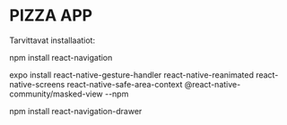 # PIZZA APP

Tarvittavat installaatiot:

npm install react-navigation

expo install react-native-gesture-handler react-native-reanimated react-native-screens react-native-safe-area-context @react-native-community/masked-view --npm

npm install react-navigation-drawer
